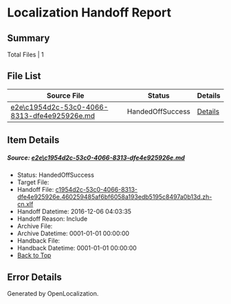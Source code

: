 # <a name='report-top'></a> Localization Handoff Report

## Summary
 Total Files | 1

## File List
 Source File | Status | Details 
 ----------- | ------ | ------- 
 [e2e\c1954d2c-53c0-4066-8313-dfe4e925926e.md](https://github.com/OpenLocalizationTestOrg/ol-test0/blob/9b158798ed091acbf7321f427b8c9af150c2c932/e2e/c1954d2c-53c0-4066-8313-dfe4e925926e.md) | HandedOffSuccess | [Details](#ad7f895d97053d6c3cfd645ba33c4be1a71abc8a2)

## Item Details
##### <a name='ad7f895d97053d6c3cfd645ba33c4be1a71abc8a2'></a> Source: [e2e\c1954d2c-53c0-4066-8313-dfe4e925926e.md](https://github.com/OpenLocalizationTestOrg/ol-test0/blob/9b158798ed091acbf7321f427b8c9af150c2c932/e2e/c1954d2c-53c0-4066-8313-dfe4e925926e.md)
* Status: HandedOffSuccess
* Target File: 
* Handoff File: [c1954d2c-53c0-4066-8313-dfe4e925926e.460259485af6bf6058a193edb5195c8497a0b13d.zh-cn.xlf](https://github.com/OpenLocalizationTestOrg/ol-test0-handoff/blob/d3b476411b67ea02180c8bac6ad3c7231ca50c40/ol-handoff/OpenLocalizationTestOrg/ol-test0-zhcn/shujia/mt/c1954d2c-53c0-4066-8313-dfe4e925926e.460259485af6bf6058a193edb5195c8497a0b13d.zh-cn.xlf)
* Handoff Datetime: 2016-12-06 04:03:35
* Handoff Reason: Include
* Archive File: 
* Archive Datetime: 0001-01-01 00:00:00
* Handback File: 
* Handback Datetime: 0001-01-01 00:00:00
* [Back to Top](#report-top)


## Error Details

Generated by OpenLocalization.
